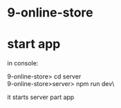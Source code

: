 # 9-online-store

# start app
in console:

9-online-store> cd server\
9-online-store>server> npm run dev\

it starts server part app
